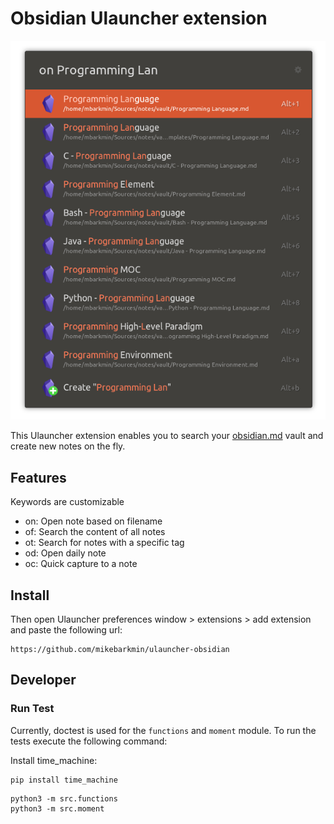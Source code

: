 # Obsidian Ulauncher extension

![Screenshot](assets/screenshot.png)

This Ulauncher extension enables you to search your [obsidian.md](https://obsidian.md/) vault and create new notes on the fly.

## Features

Keywords are customizable

* on: Open note based on filename
* of: Search the content of all notes
* ot: Search for notes with a specific tag
* od: Open daily note
* oc: Quick capture to a note

## Install

Then open Ulauncher preferences window > extensions > add extension and paste the following url:

```
https://github.com/mikebarkmin/ulauncher-obsidian
```

## Developer

### 

### Run Test

Currently, doctest is used for the `functions` and `moment` module. To run the tests execute the following command:

Install time_machine:
```
pip install time_machine
```

```
python3 -m src.functions
python3 -m src.moment
``` 